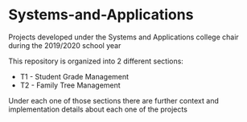 # Systems-and-Applications
Projects developed under the Systems and Applications college chair during the 2019/2020 school year

This repository is organized into 2 different sections:
<ul>
  <li> T1 - Student Grade Management </li>
  <li> T2 - Family Tree Management </li>
</ul>
  
Under each one of those sections there are further context and implementation details about each one of the projects
